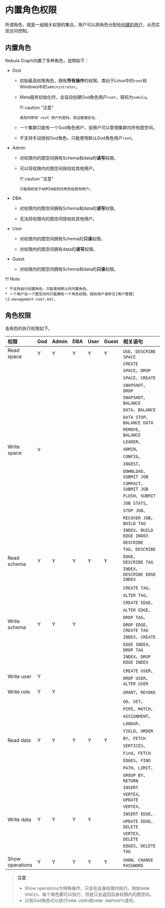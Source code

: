 # 内置角色权限

所谓角色，就是一组相关权限的集合。用户可以把角色分配给[创建的用户](2.management-user.md)，从而实现访问控制。

## 内置角色

Nebula Graph内置了多种角色，说明如下：

- God

  - 初始最高权限角色，拥有**所有操作**的权限。类似于Linux中的`root`和Windows中的`administrator`。

  - Meta服务初始化时，会自动创建God角色用户`root`，密码为`nebula`。

    !!! caution "注意"

        请及时修改`root`用户的密码，保证数据安全。

  - 一个集群只能有一个God角色用户，该用户可以管理集群内所有图空间。

  - 不支持手动授权God角色，只能使用默认God角色用户`root`。

- Admin

  - 对权限内的图空间拥有Schema和data的**读写**权限。

  - 可以将权限内的图空间授权给其他用户。

    !!! caution "注意"

        只能授权低于ADMIN级别的角色给其他用户。

- DBA

  - 对权限内的图空间拥有Schema和data的**读写**权限。

  - 无法将权限内的图空间授权给其他用户。

- User

  - 对权限内的图空间拥有Schema的**只读**权限。

  - 对权限内的图空间拥有data的**读写**权限。

- Guest

  - 对权限内的图空间拥有Schema和data的**只读**权限。

!!! Note

    * 不支持自行创建角色，只能使用默认的内置角色。
    * 一个用户在一个图空间内只能拥有一个角色权限。授权用户请参见[用户管理](2.management-user.md)。

## 角色权限
各角色的执行权限如下。

  |权限|God  |Admin|DBA|User|Guest|相关语句|
  |:---|:---|:---|:---|:---|:---|:---|
  |Read space|Y|Y|Y|Y|Y|`USE`、`DESCRIBE SPACE`|
  |Write space|Y|||||`CREATE SPACE`、`DROP SPACE`、`CREATE SNAPSHOT`、`DROP SNAPSHOT`、`BALANCE DATA`、`BALANCE DATA STOP`、`BALANCE DATA REMOVE`、`BALANCE LEADER`、`ADMIN`、`CONFIG`、`INGEST`、`DOWNLOAD`、`SUBMIT JOB COMPACT`、`SUBMIT JOB FLUSH`、`SUBMIT JOB STATS`、`STOP JOB`、`RECOVER JOB`、`BUILD TAG INDEX`、`BUILD EDGE INDEX`|
  |Read schema|Y|Y|Y|Y|Y|`DESCRIBE TAG`、`DESCRIBE EDGE`、`DESCRIBE TAG INDEX`、`DESCRIBE EDGE INDEX`|
  |Write schema|Y|Y|Y|||`CREATE TAG`、`ALTER TAG`、`CREATE EDGE`、`ALTER EDGE`、`DROP TAG`、`DROP EDGE`、`CREATE TAG INDEX`、`CREATE EDGE INDEX`、`DROP TAG INDEX`、`DROP EDGE INDEX`|
  |Write user|Y|||||`CREATE USER`、`DROP USER`、`ALTER USER`|
  |Write role|Y|Y||||`GRANT`、`REVOKE`|
  |Read data|Y|Y|Y|Y|Y|`GO`、`SET`、`PIPE`、`MATCH`、`ASSIGNMENT`、`LOOKUP`、`YIELD`、`ORDER BY`、`FETCH VERTICES`、`Find`、`FETCH EDGES`、`FIND PATH`、`LIMIT`、`GROUP BY`、`RETURN`|
  |Write data|Y|Y|Y|Y||`INSERT VERTEX`、`UPDATE VERTEX`、`INSERT EDGE`、`UPDATE EDGE`、`DELETE VERTEX`、`DELETE EDGES`、`DELETE TAG`|
  |Show operations|Y|Y|Y|Y|Y|`SHOW`、`CHANGE PASSWORD`|

>**注意**：
>
>- Show operations为特殊操作，只会在自身权限内执行。例如`SHOW SPACES`，每个角色都可以执行，但是只会返回自身权限内的图空间。
>- 只有God角色可以执行`SHOW USERS`和`SHOW SNAPSHOTS`语句。
